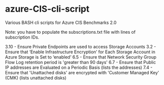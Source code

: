 # azure-CIS-cli-script
Various BASH cli scripts for Azure CIS Benchmarks 2.0

Note: you have to populate the subscriptions.txt file with lines of subscription IDs. 

3.10 - Ensure Private Endpoints are used to access Storage Accounts
3.2 - Ensure that ‘Enable Infrastructure Encryption’ for Each Storage Account in Azure Storage is Set to ‘enabled’
6.5 - Ensure that Network Security Group Flow Log retention period is 'greater than 90 days'
6.7 - Ensure that Public IP addresses are Evaluated on a Periodic Basis (lists the addresses)
7.4 - Ensure that 'Unattached disks' are encrypted with 'Customer Managed Key' (CMK) (lists unattached disks)
